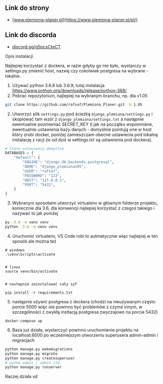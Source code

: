 ## Link do strony

- [www.plemiona-planer.pl](https://www.plemiona-planer.pl/pl/)

## Link do discorda

- [discord.gg/g5pcsCteCT](https://discord.gg/g5pcsCteCT)

Opis instalacji

Najlepiej korzystać z dockera, w razie gdyby go nie było, wystarczy w settings.py zmienić host, nazwę czy cokolwiek postgresa na wybrane - lokalne.

1. Używać python 3.6.8 lub 3.6.9, tutaj instalacja https://www.python.org/downloads/release/python-368/
2. Pobrać repozytorium, najlepiej na wybranym branchu, np. dla v1.05

```bash
git clone https://github.com/rafsaf/Plemiona_Planer.git -b 1.05
```

2. Utworzyć plik `settings.py` pod ścieżką `django_plemiona/settings.py` i skopiować tam wzór z `django_plemiona/settings.txt` a następnie ewentualnie pozmieniać SECRET_KEY (i jak na początku wspomniane, ewentualnie ustawienia bazy danych - domyślnie pointują one w host który zrobi docker, poniżej zamieszczam obecne ustawienia pod lokalną instalację z racji że od dziś w settings.txt są ustawienia pod dockera).

```python
# Stare ustawienia domyślne
DATABASES = {
    "default": {
        "ENGINE": "django.db.backends.postgresql",
        "NAME": "django_plemionav05",
        "USER": "rafsaf",
        "PASSWORD": "123",
        "HOST": "127.0.0.1",
        "PORT": "5432",
    }
}
```

3. Wybranym sposobem utworzyć virtualenv w głównym folderze projektu, koniecznie dla 3.6, dla konwencji najlepiej korzystać z czegoś takiego i nazywać to jak poniżej

```bash
py -3.6 -m venv venv
python -3.6 -m venv venv
```

4. Uruchomić virtualenv, VS Code robi to autmatycznie więc najlepiej w ten sposób ale można też

```
# windows
.\venv\Scripts\activate


# linux
source venv/bin/activate


# nastepnie zainstalować cały syf

pip install -r requirements.txt

```

5. następnie ożywić postgresa z dockera (chodzi na nieużywanym często porcie 5000 więc nie powinno być problemów z czymś innym, w szczególności z zwykłą instlacją postgresa zwyczajowo na porcie 5432)

```
docker-compose up
```

6. Baza już działa, wystarczyć powinno uruchomienie projektu na localhost:8000 po wcześniejszym utworzeniu superusera admin-admin i migracjach

```bash
python manage.py makemigrations
python manage.py migrate
python manage.py createsuperuser
# potem admin / admin itd.
python manage.py runserver

```

Raczej działa xd
